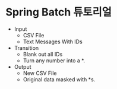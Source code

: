 # Spring Batch 튜토리얼

- Input
    - CSV File
    - Text Messages With IDs
- Transition
    - Blank out all IDs
    - Turn any number into a *.
- Output
    - New CSV File
    - Original data masked with *s.
